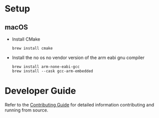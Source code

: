 # Setup

## macOS

- Install CMake
    ```
    brew install cmake
    ```
- Install the no os no vendor version of the arm eabi gnu compiler
    ```
    brew install arm-none-eabi-gcc
    brew install --cask gcc-arm-embedded
    ```

# Developer Guide

Refer to the [Contributing Guide](CONTRIBUTING.md) for detailed information contributing and running from source.